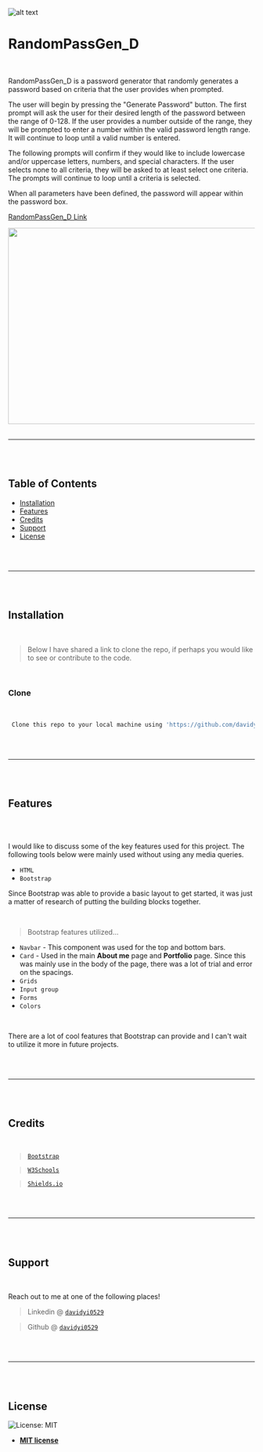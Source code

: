 <img src="https://github.com/davidyi0529/Portfolio_D/blob/master/assets/images/logo.png?raw=true" alt="alt text" title="David Yi">

<br />

# RandomPassGen_D

<br />

RandomPassGen_D is a password generator that randomly generates a password based on criteria that the user provides when prompted. 

The user will begin by pressing the "Generate Password" button. The first prompt will ask the user for their desired length of the password between the range of 0-128. If the user provides a number outside of the range, they will be prompted to enter a number within the valid password length range. It will continue to loop until a valid number is entered.

The following prompts will confirm if they would like to include lowercase and/or uppercase letters, numbers, and special characters. If the user selects none to all criteria, they will be asked to at least select one criteria. The prompts will continue to loop until a criteria is selected.

When all parameters have been defined, the password will appear within the password box.

[RandomPassGen_D Link](https://davidyi0529.github.io/RandomPassGen_D/)

<img src="https://github.com/davidyi0529/Portfolio_D/blob/master/assets/images/about.png?raw=true" width="1000" height="400">

<br />
<br />

---

<br />
<br />

## Table of Contents

- [Installation](#installation)
- [Features](#features)
- [Credits](#credits)
- [Support](#support)
- [License](#license)

<br />
<br />

---

<br />
<br />

## Installation

<br />

> Below I have shared a link to clone the repo, if perhaps you would like to see or contribute to the code.

<br />

### Clone

<br />

```bash
 Clone this repo to your local machine using 'https://github.com/davidyi0529/Portfolio_D.git'
```

<br />
<br />

---

<br />
<br />

## Features

<br />
<br />

I would like to discuss some of the key features used for this project. The following tools below were mainly used without using any media queries.

- `HTML`
- `Bootstrap`

Since Bootstrap was able to provide a basic layout to get started, it was just a matter of research of putting the building blocks together.

<br />

>Bootstrap features utilized...

- `Navbar` - This component was used for the top and bottom bars.
- `Card` - Used in the main **About me** page and **Portfolio** page. Since this was mainly use in the body of the page, 
           there was a lot of trial and error on the spacings.
- `Grids`
- `Input group`
- `Forms`
- `Colors`

<br />

There are a lot of cool features that Bootstrap can provide and I can't wait to utilize it more in future projects.

<br />
<br />

---

<br />
<br />

## Credits

<br />

><a href="https://getbootstrap.com/" target="_blank">`Bootstrap`</a> 

><a href="w3schools.com" target="_blank">`W3Schools`</a> 

><a href="https://shields.io/ " target="_blank">`Shields.io`</a> 

<br />
<br />

---

<br />
<br />

## Support

<br />

Reach out to me at one of the following places!

> Linkedin @ <a href="www.linkedin.com/in/davidyi0529" target="_blank">`davidyi0529`</a> 

> Github @ <a href="https://github.com/davidyi0529" target="_blank">`davidyi0529`</a>

<br />
<br />

---

<br />
<br />

## License

![License: MIT](https://img.shields.io/badge/License-MIT-blue.svg)

 - **[MIT license](http://opensource.org/licenses/mit-license.php)**
